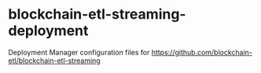 # blockchain-etl-streaming-deployment
Deployment Manager configuration files for https://github.com/blockchain-etl/blockchain-etl-streaming
